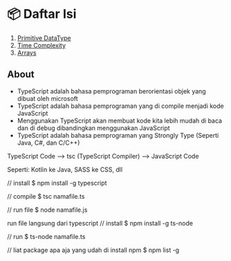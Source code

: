 # 📦 Daftar Isi

1. [Primitive DataType](./1.ts)
2. [Time Complexity](./2.ts)
3. [Arrays](./3.ts)

## About

- TypeScript adalah bahasa pemprograman berorientasi objek yang dibuat oleh microsoft
- TypeScript adalah bahasa pemprograman yang di compile menjadi kode JavaScript
- Menggunakan TypeScript akan membuat kode kita lebih mudah di baca dan di debug dibandingkan menggunakan JavaScript
- TypeScript adalah bahasa pemprograman yang Strongly Type (Seperti Java, C#, dan C/C++)

TypeScript Code --> tsc (TypeScript Compiler) --> JavaScript Code

Seperti: Kotlin ke Java, SASS ke CSS, dll

// install
$ npm install -g typescript

// compile
$ tsc namafile.ts

// run file
$ node namafile.js

run file langsung dari typescript
// install
$ npm install -g ts-node

// run
$ ts-node namafile.ts

// liat package apa aja yang udah di install npm
$ npm list -g
